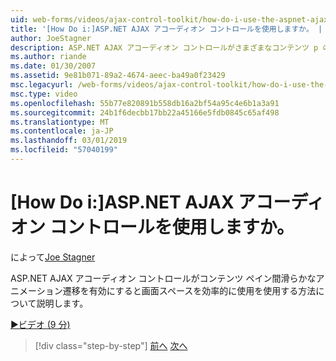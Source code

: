 ```yaml
---
uid: web-forms/videos/ajax-control-toolkit/how-do-i-use-the-aspnet-ajax-accordion-control
title: '[How Do i:]ASP.NET AJAX アコーディオン コントロールを使用しますか。 | Microsoft Docs'
author: JoeStagner
description: ASP.NET AJAX アコーディオン コントロールがさまざまなコンテンツ p の間で滑らかなアニメーション遷移を有効にすると画面スペースを効率的に使用を使用する方法について説明します.
ms.author: riande
ms.date: 01/30/2007
ms.assetid: 9e81b071-89a2-4674-aeec-ba49a0f23429
msc.legacyurl: /web-forms/videos/ajax-control-toolkit/how-do-i-use-the-aspnet-ajax-accordion-control
msc.type: video
ms.openlocfilehash: 55b77e820891b558db16a2bf54a95c4e6b1a3a91
ms.sourcegitcommit: 24b1f6decbb17bb22a45166e5fdb0845c65af498
ms.translationtype: MT
ms.contentlocale: ja-JP
ms.lasthandoff: 03/01/2019
ms.locfileid: "57040199"
---
```

<a name="how-do-i-use-the-aspnet-ajax-accordion-control"></a>[How Do i:]ASP.NET AJAX アコーディオン コントロールを使用しますか。
====================
によって[Joe Stagner](https://github.com/JoeStagner)

ASP.NET AJAX アコーディオン コントロールがコンテンツ ペイン間滑らかなアニメーション遷移を有効にすると画面スペースを効率的に使用を使用する方法について説明します。

[&#9654;ビデオ (9 分)](https://channel9.msdn.com/Blogs/ASP-NET-Site-Videos/how-do-i-use-the-aspnet-ajax-accordion-control)

> [!div class="step-by-step"]
> [前へ](how-do-i-use-the-aspnet-ajax-alwaysvisible-control-extender.md)
> [次へ](how-do-i-use-the-aspnet-ajax-collapsable-panel-extender.md)

